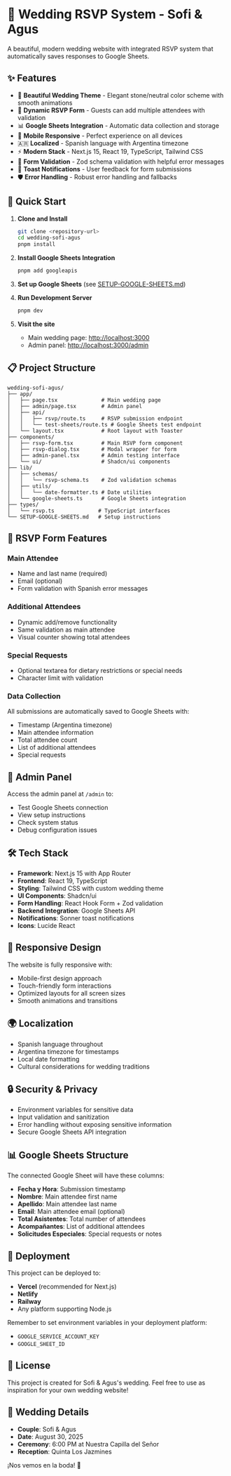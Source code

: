 # 💒 Wedding RSVP System - Sofi & Agus

A beautiful, modern wedding website with integrated RSVP system that automatically saves responses to Google Sheets.

## ✨ Features

- 🎨 **Beautiful Wedding Theme** - Elegant stone/neutral color scheme with smooth animations
- 📝 **Dynamic RSVP Form** - Guests can add multiple attendees with validation
- 📊 **Google Sheets Integration** - Automatic data collection and storage
- 📱 **Mobile Responsive** - Perfect experience on all devices
- 🇦🇷 **Localized** - Spanish language with Argentina timezone
- ⚡ **Modern Stack** - Next.js 15, React 19, TypeScript, Tailwind CSS
- 🎯 **Form Validation** - Zod schema validation with helpful error messages
- 🔔 **Toast Notifications** - User feedback for form submissions
- 🛡️ **Error Handling** - Robust error handling and fallbacks

## 🚀 Quick Start

1. **Clone and Install**

   ```bash
   git clone <repository-url>
   cd wedding-sofi-agus
   pnpm install
   ```

2. **Install Google Sheets Integration**

   ```bash
   pnpm add googleapis
   ```

3. **Set up Google Sheets** (see [SETUP-GOOGLE-SHEETS.md](./SETUP-GOOGLE-SHEETS.md))

4. **Run Development Server**

   ```bash
   pnpm dev
   ```

5. **Visit the site**
   - Main wedding page: [http://localhost:3000](http://localhost:3000)
   - Admin panel: [http://localhost:3000/admin](http://localhost:3000/admin)

## 📋 Project Structure

```
wedding-sofi-agus/
├── app/
│   ├── page.tsx              # Main wedding page
│   ├── admin/page.tsx        # Admin panel
│   ├── api/
│   │   ├── rsvp/route.ts     # RSVP submission endpoint
│   │   └── test-sheets/route.ts # Google Sheets test endpoint
│   └── layout.tsx            # Root layout with Toaster
├── components/
│   ├── rsvp-form.tsx         # Main RSVP form component
│   ├── rsvp-dialog.tsx       # Modal wrapper for form
│   ├── admin-panel.tsx       # Admin testing interface
│   └── ui/                   # Shadcn/ui components
├── lib/
│   ├── schemas/
│   │   └── rsvp-schema.ts    # Zod validation schemas
│   ├── utils/
│   │   └── date-formatter.ts # Date utilities
│   └── google-sheets.ts      # Google Sheets integration
├── types/
│   └── rsvp.ts              # TypeScript interfaces
└── SETUP-GOOGLE-SHEETS.md   # Setup instructions
```

## 🎯 RSVP Form Features

### Main Attendee

- Name and last name (required)
- Email (optional)
- Form validation with Spanish error messages

### Additional Attendees

- Dynamic add/remove functionality
- Same validation as main attendee
- Visual counter showing total attendees

### Special Requests

- Optional textarea for dietary restrictions or special needs
- Character limit with validation

### Data Collection

All submissions are automatically saved to Google Sheets with:

- Timestamp (Argentina timezone)
- Main attendee information
- Total attendee count
- List of additional attendees
- Special requests

## 🔧 Admin Panel

Access the admin panel at `/admin` to:

- Test Google Sheets connection
- View setup instructions
- Check system status
- Debug configuration issues

## 🛠️ Tech Stack

- **Framework**: Next.js 15 with App Router
- **Frontend**: React 19, TypeScript
- **Styling**: Tailwind CSS with custom wedding theme
- **UI Components**: Shadcn/ui
- **Form Handling**: React Hook Form + Zod validation
- **Backend Integration**: Google Sheets API
- **Notifications**: Sonner toast notifications
- **Icons**: Lucide React

## 📱 Responsive Design

The website is fully responsive with:

- Mobile-first design approach
- Touch-friendly form interactions
- Optimized layouts for all screen sizes
- Smooth animations and transitions

## 🌍 Localization

- Spanish language throughout
- Argentina timezone for timestamps
- Local date formatting
- Cultural considerations for wedding traditions

## 🔒 Security & Privacy

- Environment variables for sensitive data
- Input validation and sanitization
- Error handling without exposing sensitive information
- Secure Google Sheets API integration

## 📊 Google Sheets Structure

The connected Google Sheet will have these columns:

- **Fecha y Hora**: Submission timestamp
- **Nombre**: Main attendee first name
- **Apellido**: Main attendee last name
- **Email**: Main attendee email (optional)
- **Total Asistentes**: Total number of attendees
- **Acompañantes**: List of additional attendees
- **Solicitudes Especiales**: Special requests or notes

## 🚀 Deployment

This project can be deployed to:

- **Vercel** (recommended for Next.js)
- **Netlify**
- **Railway**
- Any platform supporting Node.js

Remember to set environment variables in your deployment platform:

- `GOOGLE_SERVICE_ACCOUNT_KEY`
- `GOOGLE_SHEET_ID`

## 📝 License

This project is created for Sofi & Agus's wedding. Feel free to use as inspiration for your own wedding website!

## 💝 Wedding Details

- **Couple**: Sofi & Agus
- **Date**: August 30, 2025
- **Ceremony**: 6:00 PM at Nuestra Capilla del Señor
- **Reception**: Quinta Los Jazmines

¡Nos vemos en la boda! 🎉
